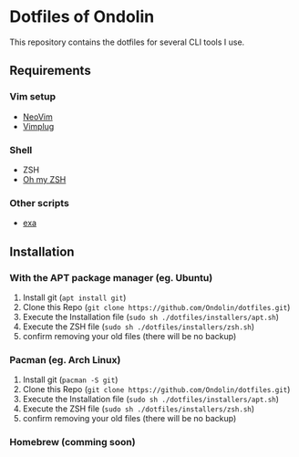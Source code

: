 # Dotfiles of Ondolin

This repository contains the dotfiles for several CLI tools I use.

## Requirements

### Vim setup

- [NeoVim](https://github.com/neovim/neovim/wiki/Installing-Neovim)
- [Vimplug](https://github.com/junegunn/vim-plug)

### Shell

- ZSH
- [Oh my ZSH](https://ohmyz.sh/#install)

### Other scripts

- [exa](https://github.com/ogham/exa)


## Installation

### With the APT package manager (eg. Ubuntu)

1. Install git (`apt install git`)
2. Clone this Repo (`git clone https://github.com/Ondolin/dotfiles.git`)
3. Execute the Installation file (`sudo sh ./dotfiles/installers/apt.sh`)
4. Execute the ZSH file (`sudo sh ./dotfiles/installers/zsh.sh`)
5. confirm removing your old files (there will be no backup)

### Pacman (eg. Arch Linux)

1. Install git (`pacman -S git`)
2. Clone this Repo (`git clone https://github.com/Ondolin/dotfiles.git`)
3. Execute the Installation file (`sudo sh ./dotfiles/installers/apt.sh`)
4. Execute the ZSH file (`sudo sh ./dotfiles/installers/zsh.sh`)
5. confirm removing your old files (there will be no backup)

### Homebrew (comming soon)
